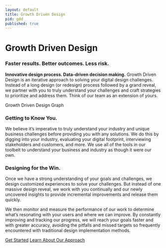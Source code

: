```yaml
---
layout: default
title: Growth Driven Design
pid: gdd
published: true
---
```

# Growth Driven Design

### Faster results. Better outcomes. Less risk.

**Innovative design process. Data-driven decision making.**
Growth Driven Design is an iterative approach to solving your digital design challenges. Instead of a long design (or redesign) process followed by a grand reveal, we partner with you to truly understand your challenges and craft strategies to prioritize and address them. Think of our team as an extension of yours.

Growth Driven Design Graph

### Getting to Know You.
We believe it’s imperative to truly understand your industry and unique business challenges before providing you with any solutions. We do this by digging into your industry, evaluating your digital footprint, interviewing stakeholders and customers, and more. We use all of the tools in our toolbelt to understand your business and industry as though it were our own.

### Designing for the Win.
Once we have a strong understanding of your goals and challenges, we design customized experiences to solve your challenges. But instead of one massive design reveal, we work with you continually and our newly uncovered insights to provide incremental improvements and release them quickly.

We then monitor and measure the performance of our work to determine what’s resonating with your users and where we can improve. By constantly improving and tracking our progress, we will reach your goals faster and with greater accuracy, avoiding the pitfalls and missed targets so frequently encountered with traditional design implementation methods.

[Get Started](/contact/)
[Learn About Our Approach](/approach/) 
